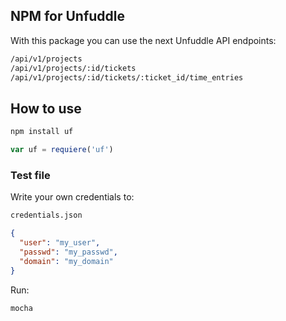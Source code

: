 ## NPM for Unfuddle
With this package you can use the next Unfuddle API endpoints:
```bash
/api/v1/projects
/api/v1/projects/:id/tickets
/api/v1/projects/:id/tickets/:ticket_id/time_entries

```

## How to use
````js
npm install uf

var uf = requiere('uf')
````


### Test file
Write your own credentials to:
```bash
credentials.json
```

```json
{
  "user": "my_user",
  "passwd": "my_passwd",
  "domain": "my_domain"
}

```
Run:
```bash
mocha
```
